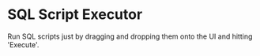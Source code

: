 SQL Script Executor
=================

Run SQL scripts just by dragging and dropping them onto the UI and hitting 'Execute'.
